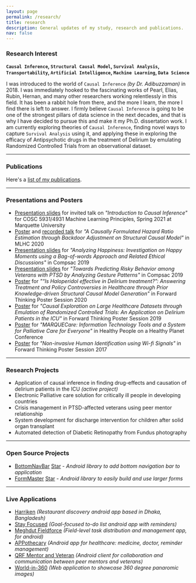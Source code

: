 ```yaml
---
layout: page
permalink: /research/
title: research
description: General updates of my study, research and publications.
nav: false
---
```


<h3>Research Interest</h3>

<b>`Causal Inference`, `Structural Causal Model`, `Survival Analysis`, `Transportability`, `Artificial Intelligence`, `Machine Learning`, `Data Science`</b>

I was introduced to the world of `Causal Inference` <i>(by Dr. Adibuzzaman)</i> in 2018. I was immediately hooked to the fascinating works of Pearl, Elias, Rubin, Hernan, and many other researchers working relentlessly in this field. It has been a rabbit hole from there, and the more I learn, the more I find there is left to answer. I firmly believe `Causal Inference` is going to be one of the strongest pillars of data science in the next decades, and that is why I have decided to pursue this and make it my Ph.D. dissertation work. I am currently exploring theories of `Causal Inference`, finding novel ways to capture `Survival Analysis` using it, and applying these in exploring the efficacy of Antipsychotic drugs in the treatment of Delirium by emulating Randomized Controlled Trials from an observational dataset.

---

<h3>Publications</h3>

Here's a [list of my publications](/publications).

---

<h3>Presentations and Posters</h3>

<ul>
    <li><a href="/assets/pdf/causal_inference_invited_talk_spring2021.pdf">Presentation slides</a> for invited talk on <i>"Introduction to Causal Inference"</i> for COSC 5931/4931 Machine Learning Principles, Spring 2021 at Marquette University</li>
    <li><a href="/assets/pdf/ML4HC_causal_hr_estimation.pdf">Poster</a> and <a href="https://youtu.be/SNuG2SJR-nc">recorded talk</a> for <i>"A Causally Formulated Hazard Ratio Estimation through Backdoor Adjustment on Structural Causal Model"</i> in MLHC 2020</li>
    <li><a href="/assets/pdf/compsac_2019_HappyDB.pdf">Presentation slides</a> for <i>"Analyzing Happiness: Investigation on Happy Moments using a Bag-of-words Approach and Related Ethical Discussions"</i> in Compsac 2019</li>
    <li><a href="/assets/pdf/compsac_2019_ipeer.pdf">Presentation slides</a> for <i>"Towards Predicting Risky Behavior among Veterans with PTSD by Analyzing Gesture Patterns"</i> in Compsac 2019</li>
    <li><a href="/assets/pdf/forward_thinking_prior_knowledge.pdf">Poster</a> for <i>"“Is Haloperidol effective in Delirium treatment?”: Answering Treatment and Policy Controversies in Healthcare through Prior Knowledge-driven Structural Causal Model Generation"</i> in Forward Thinking Poster Session 2020</li>
    <li><a href="/assets/pdf/forward_thinking_causal_inference.pdf">Poster</a> for <i>"Causal Exploration on Large Healthcare Datasets through Emulation of Randomized Controlled Trials: An Application on Delirium Patients in the ICU"</i> in Forward Thinking Poster Session 2019</li>
    <li><a href="/assets/pdf/marquee_care.pdf">Poster</a> for <i>"MARQUECare: Information Technology Tools and a System for Palliative Care for Everyone"</i> in Healthy People on a Healthy Planet Conference</li>
    <li><a href="/assets/pdf/forward_thinking_wifi.pdf">Poster</a> for <i>"Non-invasive Human Identification using Wi-fi Signals"</i> in Forward Thinking Poster Session 2017</li>
</ul>

---


<h3>Research Projects</h3>
<ul>
    <li>Application of causal inference in finding drug-effects and causation of delirium patients in the ICU <i>(active project)</i></li>
    <li>Electronic Palliative care solution for critically ill people in developing countries</li>
    <li>Crisis management in PTSD-affected veterans using peer mentor relationship</li>
    <li>System development for discharge intervention for children after solid organ transplant</li>
    <li>Automated detection of Diabetic Retinopathy from Fundus photography</li>
</ul>

---

<h3>Open Source Projects</h3>
<ul>
    <li>
        <a href="https://github.com/adib2149/BottomNavBar" target="_blank">BottomNavBar</a>
        <a class="github-button" href="https://github.com/adib2149/BottomNavBar" data-show-count="true" aria-label="Star adib2149/BottomNavBar on GitHub">Star</a>
        <i> - Android library to add bottom navigation bar to application</i>
    </li> 
    <li>
        <a href="https://github.com/adib2149/FormMaster" target="_blank">FormMaster</a>
        <a class="github-button" href="https://github.com/adib2149/FormMaster" data-show-count="true" aria-label="Star adib2149/FormMaster on GitHub">Star</a>
        <i> - Android library to easily build and use larger forms</i>
    </li>
    
</ul>

---

<h3>Live Applications</h3>
<ul>
    <li><a href="https://play.google.com/store/apps/details?id=com.harriken" target="_blank">Harriken</a> <i>(Restaurant discovery android app based in Dhaka, Bangladesh)</i></li>
    <li><a href="https://play.google.com/store/apps/details?id=com.stayfocused.stayfocused" target="_blank">Stay Focused</a> <i>(Goal-focused to-do list android app with reminders)</i></li>
    <li><a href="https://www.fieldforce.meghdut.io/" target="_blank">Meghdut Fieldforce</a> <i>(Field-level task distribution and management app, for android)</i></li>
    <li><a href="https://play.google.com/store/apps/details?id=com.renata_ltd.android" target="_blank">APPothecary</a> <i>(Android app for healthcare: medicine, doctor, reminder management)</i></li>
    <li><a href="https://play.google.com/store/apps/developer?id=Dryhootch+of+America" target="_blank">QRF Mentor and Veteran</a> <i>(Android client for collaboration and communication between peer mentors and veterans)</i></li>
    <li><a href="http://world-in-360.herokuapp.com/" target="_blank">World-in-360</a> <i>(Web application to showcase 360 degree panaromic images)</i></li>
</ul>
